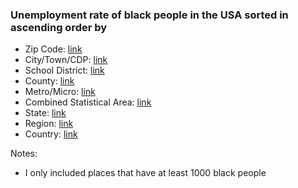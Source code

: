 ### Unemployment rate of black people in the USA sorted in ascending order by  
- Zip Code: [link](zipcode)  
- City/Town/CDP: [link](cityTownCDP)  
- School District: [link](schoolDistrict)  
- County: [link](county)  
- Metro/Micro: [link](metroMicro)  
- Combined Statistical Area: [link](combinedStatisticalArea)  
- State: [link](state)  
- Region: [link](region)  
- Country: [link](country)  

Notes:  
- I only included places that have at least 1000 black people
